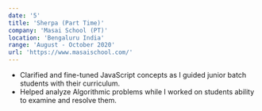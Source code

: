 ```yaml
---
date: '5'
title: 'Sherpa (Part Time)'
company: 'Masai School (PT)'
location: 'Bengaluru India'
range: 'August - October 2020'
url: 'https://www.masaischool.com/'
---
```


- Clarified and fine-tuned JavaScript concepts as I guided junior batch students with their curriculum.
- Helped analyze Algorithmic problems while I worked on students ability to examine and resolve them.
